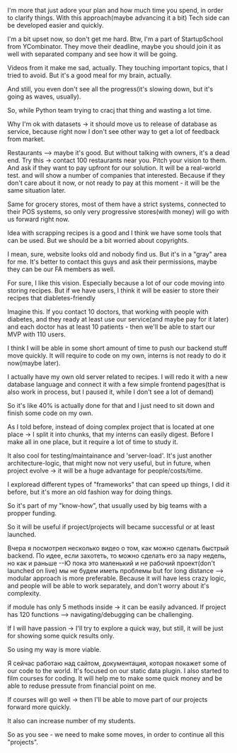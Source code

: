 I'm more that just adore your plan and how much time you spend, in order to clarify things. With this approach(maybe advancing it a bit)
Tech side can be developed easier and quickly.

I'm a bit upset now, so don't get me hard.
Btw, I'm a part of StartupSchool from YCombinator.
They move their deadline, maybe you should join it as well with separated company and see how it will be going.

Videos from it make me sad, actually.
They touching important topics, that I tried to avoid.
But it's a good meal for my brain, actually.

And still, you even don't see all the progress(it's slowing down, but it's going as waves, usually).

So, while Python team trying to cracj that thing and wasting a lot time.

Why I'm ok with datasets -> it should move us to release of database as service, because right now I don't see other way to get a lot of feedback from market.

Restaurants --> maybe it's good. But without talking with owners, it's a dead end.
Try this -> contact 100 restaurants near you. Pitch your vision to them. And ask if they want to pay upfront for our solution. It will be a real-world test. and will show a number of companies that interested.
Because if they don't care about it now, or not ready to pay at this moment - it will be the same situation later.


Same for grocery stores, most of them have a strict systems, connected to their POS systems, so only very progressive stores(with money) will go with us forward right now.

Idea with scrapping recipes is a good and I think we have some tools that can be used.
But we should be a bit worried about copyrights.

I mean, sure, website looks old and nobody find us. But it's in a "gray" area for me.
It's better to contact this guys and ask their permissions, maybe they can be our FA members as well.

For sure, I like this vision.
Especially because a lot of our code moving into storing recipes. But if we have users, I think it will be easier to store their recipes that diabletes-friendly

Imagine this. If you contact 10 doctors, that working with people with diabetes, and they ready at least use our service(and maybe pay for it later) and each doctor has at least 10 patients - then we'll be able to start our MVP with 110 users.

I think I will be able in some short amount of time to push our backend stuff move quickly.
It will require to code on my own, interns is not ready to do it now(maybe later).

I actually have my own old  server related to recipes.
I will redo it with a new database language and connect it with a few simple frontend pages(that is also work in process, but I paused it, while I don't see a lot of demand)

So it's like 40% is actually done for that and I just need to sit down and finish some code on my own.

As I told before, instead of doing complex project that is located at one place -> I split it into chunks, that my interns can easily digest. Before I make all in one place, but it require a lot of time to study it.

It also cool for testing/maintainance and 'server-load'. It's just another architecture-logic, that might now not very useful, but in future, when project evolve -> it will be a huge advantage for people/costs/time.

I exploread different types of "frameworks" that can speed up things, I did it before, but it's more an old fashion way for doing things.

So it's part of my "know-how", that usually used by big teams with a propper funding.

So it will be useful if project/projects will became successful or at least launched.

Вчера я посмотрел несколько видео о том, как можно сделать быстрый backend. По идее, если захотеть, то можно сделать его за пару недель, но как и раньше --Ю пока это маленький и не рабочий проект(don't launched on live) мы не будем иметь проблемы but for long distance --> modular approach is more preferable. Because it will have less crazy logic, and people will be able to work separately, and don't worry about it's complexity.

if module has only 5 methods inside -> it can be easily advanced. If project has 120 functions --> navigating/debugging can be challenging.

If I will have passion -> I'll try to explore a quick way, but still, it will be just for showing some quick results only.

So using my way is more viable.

Я сейчас работаю над сайтом, документация, которая покажет some of our code to the world. It's focused on our static data plugin.
I also started to film courses for coding. It will help me to make some quick money and be able to reduse pressute from financial point on me.

If courses will go well -> then I'll be able to move part of our projects forward more quickly.

It also can increase number of my students.

So as you see - we need to make some moves, in order to continue all this "projects".
